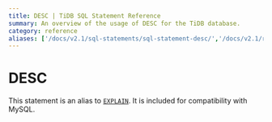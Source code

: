 ```yaml
---
title: DESC | TiDB SQL Statement Reference
summary: An overview of the usage of DESC for the TiDB database.
category: reference
aliases: ['/docs/v2.1/sql-statements/sql-statement-desc/','/docs/v2.1/reference/sql/statements/desc/']
---
```


# DESC

This statement is an alias to [`EXPLAIN`](/sql-statements/sql-statement-explain.md). It is included for compatibility with MySQL.
